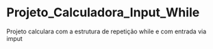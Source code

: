 # Projeto_Calculadora_Input_While
Projeto calculara com a estrutura de repetição while e com entrada via imput
